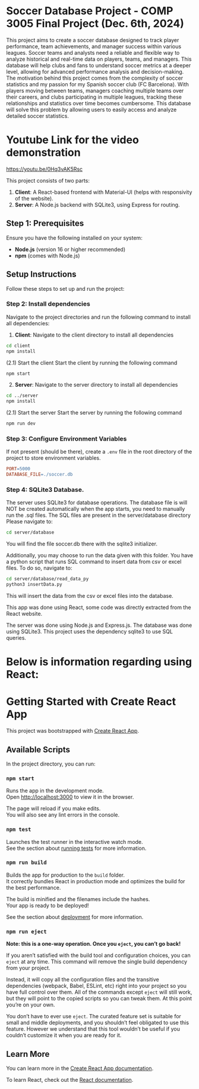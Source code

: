 # Soccer Database Project - COMP 3005 Final Project (Dec. 6th, 2024)

This project aims to create a soccer database designed to track player performance, team achievements, and manager success within various leagues. Soccer teams and analysts need a reliable and flexible way to analyze historical and real-time data on players, teams, and managers. This database will help clubs and fans to understand soccer metrics at a deeper level, allowing for advanced performance analysis and decision-making. The motivation behind this project comes from the complexity of soccer statistics and my passion for my Spanish soccer club (FC Barcelona). With players moving between teams, managers coaching multiple teams over their careers, and clubs participating in multiple leagues, tracking these relationships and statistics over time becomes cumbersome. This database will solve this problem by allowing users to easily access and analyze detailed soccer statistics.

# Youtube Link for the video demonstration

https://youtu.be/0Hq3vAK5Rsc

This project consists of two parts:  
1. **Client**: A React-based frontend with Material-UI (helps with responsivity of the website).  
2. **Server**: A Node.js backend with SQLite3, using Express for routing.

## Step 1: Prerequisites

Ensure you have the following installed on your system:
- **Node.js** (version 16 or higher recommended)
- **npm** (comes with Node.js)

## Setup Instructions

Follow these steps to set up and run the project:


### Step 2: Install dependencies

Navigate to the project directories and run the following command to install all dependencies:

1. **Client**: Navigate to the client directory to install all dependencies
```bash
cd client
npm install
```
(2.1) Start the client
Start the client by running the following command
```bash
npm start
```

2. **Server**: Navigate to the server directory to install all dependencies
```bash
cd ../server 
npm install
```
(2.1) Start the server
Start the server by running the following command
```bash
npm run dev
```



### Step 3: Configure Environment Variables
If not present (should be there), create a `.env` file in the root directory of the project to store environment variables.
```MAKEFILE
PORT=5000
DATABASE_FILE=./soccer.db
```

### Step 4: SQLite3 Database.
The server uses SQLite3 for database operations. The database file is will NOT be created automatically when the app starts, you need to manually run the .sql files.
The SQL files are present in the server/database directory
Please navigate to:
```bash
cd server/database
```
You will find the file soccer.db there with the sqlite3 initializer.

Additionally, you may choose to run the data given with this folder. You have a python script that runs SQL command to insert data from csv or excel files. To do so, navigate to:

```bash
cd server/database/read_data_py
python3 insertData.py
```
This will insert the data from the csv or excel files into the database.

This app was done using React, some code was directly extracted from the React website.

The server was done using Node.js and Express.js.
The database was done using SQLite3. 
This project uses the dependency sqlite3 to use SQL queries.



# Below is information regarding using React:

# Getting Started with Create React App

This project was bootstrapped with [Create React App](https://github.com/facebook/create-react-app).

## Available Scripts

In the project directory, you can run:

### `npm start`

Runs the app in the development mode.\
Open [http://localhost:3000](http://localhost:3000) to view it in the browser.

The page will reload if you make edits.\
You will also see any lint errors in the console.

### `npm test`

Launches the test runner in the interactive watch mode.\
See the section about [running tests](https://facebook.github.io/create-react-app/docs/running-tests) for more information.

### `npm run build`

Builds the app for production to the `build` folder.\
It correctly bundles React in production mode and optimizes the build for the best performance.

The build is minified and the filenames include the hashes.\
Your app is ready to be deployed!

See the section about [deployment](https://facebook.github.io/create-react-app/docs/deployment) for more information.

### `npm run eject`

**Note: this is a one-way operation. Once you `eject`, you can’t go back!**

If you aren’t satisfied with the build tool and configuration choices, you can `eject` at any time. This command will remove the single build dependency from your project.

Instead, it will copy all the configuration files and the transitive dependencies (webpack, Babel, ESLint, etc) right into your project so you have full control over them. All of the commands except `eject` will still work, but they will point to the copied scripts so you can tweak them. At this point you’re on your own.

You don’t have to ever use `eject`. The curated feature set is suitable for small and middle deployments, and you shouldn’t feel obligated to use this feature. However we understand that this tool wouldn’t be useful if you couldn’t customize it when you are ready for it.

## Learn More

You can learn more in the [Create React App documentation](https://facebook.github.io/create-react-app/docs/getting-started).

To learn React, check out the [React documentation](https://reactjs.org/).
